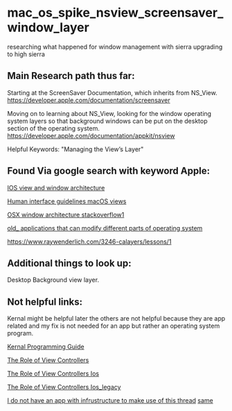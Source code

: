 # mac_os_spike_nsview_screensaver_window_layer
researching what happened for window management with sierra upgrading to high sierra

## Main Research path thus far:
Starting at the ScreenSaver Documentation, which inherits from NS_View.
<br/>https://developer.apple.com/documentation/screensaver

Moving on to learning about NS_View, looking for the window operating system layers so that background windows can be put on the desktop section of the operating system.
<br/>https://developer.apple.com/documentation/appkit/nsview

Helpful Keywords: "Managing the View’s Layer"

## Found Via google search with keyword Apple:

[IOS view and window architecture](https://developer.apple.com/library/archive/documentation/WindowsViews/Conceptual/ViewPG_iPhoneOS/WindowsandViews/WindowsandViews.html#//apple_ref/doc/uid/TP40009503-CH2-SW9)

[Human interface guidelines macOS views](https://developer.apple.com/design/human-interface-guidelines/macos/windows-and-views/outline-views/)

[OSX window architecture stackoverflow1](https://unix.stackexchange.com/questions/517/what-is-the-architecture-of-mac-os-xs-windowing-system#1016)

[old_ applications that can modify different parts of operating system](https://etutorials.org/Mac+OS/using+mac+os+x+v10.3+panther/Part+I+Mac+OS+X+Exploring+the+Core/Chapter+1.+Mac+OS+X+Foundations/Mac+OS+X+Architecture+and+Terminology/)

https://www.raywenderlich.com/3246-calayers/lessons/1


## Additional things to look up: 
Desktop Background view layer.


## Not helpful links:

Kernal might be helpful later the others are not helpful because they are app related and my fix is not needed for an app but rather an operating system program.

[Kernal Programming Guide](https://developer.apple.com/library/archive/documentation/Darwin/Conceptual/KernelProgramming/IOKit/IOKit.html#//apple_ref/doc/uid/TP30000905-CH213-SW1)

[The Role of View Controllers](https://developer.apple.com/library/archive/documentation/WindowsViews/Conceptual/ViewControllerCatalog/Introduction.html)

[The Role of View Controllers Ios](https://developer.apple.com/library/archive/featuredarticles/ViewControllerPGforiPhoneOS/index.html#//apple_ref/doc/uid/TP40007457)

[The Role of View Controllers Ios_legacy](https://developer.apple.com/library/archive/documentation/WindowsViews/Conceptual/ViewControllerPGforiOSLegacy/Introduction/Introduction.html)

[I do not have an app with infrustructure to make use of this thread](https://forums.developer.apple.com/thread/88468)
[same](https://forums.developer.apple.com/message/306407#306407)

